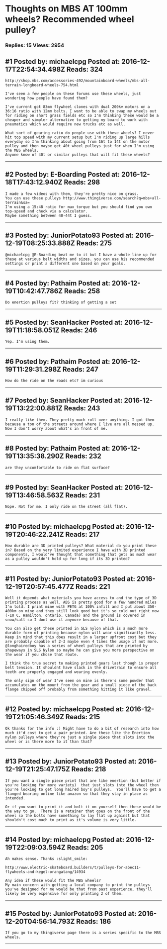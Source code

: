 # Thoughts on MBS AT 100mm wheels? Recommended wheel pulley?

### Replies: 15 Views: 2954

## \#1 Posted by: michaelcpg Posted at: 2016-12-17T22:54:34.498Z Reads: 324

```
http://shop.mbs.com/accessories-492/mountainboard-wheels/mbs-all-terrain-longboard-wheels-754.html

I've seen a few people on these forums use these wheels, just wondering how people have found them? 

I've current got 83mm flywheel clones with dual 200kv motors on a 36:16 ratio with 12mm belts. I want to be able to swap my wheels out for riding on short grass fields etc so I'm thinking these would be a cheaper and simpler alternative to getting my board to work with pneumatics which would require new trucks etc as well. 

What sort of gearing ratio do people use with these wheels? I never hit top speed with my current setup but I'm riding up large hills everyday so I'm thinking about going from 16t to 14t on the motor pulley and then maybe get 40t wheel pulleys just for when I'm using the MBS wheels.
Anyone know of 40t or similar pulleys that will fit these wheels?
```

---
## \#2 Posted by: E-Boarding Posted at: 2016-12-18T17:43:12.940Z Reads: 298

```
I made a few videos with them, they're pretty nice on grass.
You can use these pulleys http://www.thingiverse.com/search?q=mbs+all-terrain&sa=
I'm using a 15:48 ratio for max torque but you should find you own top-speed and check via a calculator.
Maybe something between 40-44t I guess.
```

---
## \#3 Posted by: JuniorPotato93 Posted at: 2016-12-19T08:25:33.888Z Reads: 275

```
@michaelcpg @E-Boarding beat me to it but I have a whole line up for these at various belt widths and sizes. you can use his recommended settings or print a different one based on your goals.
```

---
## \#4 Posted by: Pathaim Posted at: 2016-12-19T10:42:47.786Z Reads: 258

```
Do enertion pulleys fit? thinking of getting a set
```

---
## \#5 Posted by: SeanHacker Posted at: 2016-12-19T11:18:58.051Z Reads: 246

```
Yep. I'm using them.
```

---
## \#6 Posted by: Pathaim Posted at: 2016-12-19T11:29:31.298Z Reads: 247

```
How do the ride on the roads etc? im curious
```

---
## \#7 Posted by: SeanHacker Posted at: 2016-12-19T13:22:00.881Z Reads: 243

```
I really like them. They pretty much roll over anything. I got them because a ton of the streets around where I live are all messed up. Now I don't worry about what's in front of me.
```

---
## \#8 Posted by: Pathaim Posted at: 2016-12-19T13:35:38.290Z Reads: 232

```
are they uncomfortable to ride on flat surface?
```

---
## \#9 Posted by: SeanHacker Posted at: 2016-12-19T13:46:58.563Z Reads: 231

```
Nope. Not for me. I only ride on the street (all flat).
```

---
## \#10 Posted by: michaelcpg Posted at: 2016-12-19T20:46:22.241Z Reads: 217

```
How durable are 3D printed pulleys? What material do you print these in? Based on the very limited experience I have with 3D printed components, I would've thought that something that gets as much wear as a pulley wouldn't hold up for long if its 3D printed?
```

---
## \#11 Posted by: JuniorPotato93 Posted at: 2016-12-19T20:57:45.477Z Reads: 221

```
Well it depends what materials you have access to and the type of 3D printing process as well. ABS is pretty good for a few hundred miles I'm told. I print mine with PETG at 100% infill and I put about 350-400km on mine and they still look good but it's so cold out right now (-10 C, Hamilton, ontario, Canada) and the ground is covered in snow/salt so I dont use it anymore because of that.

You can also get these printed in SLS nylon which is a much more durable form of printing because nylon will wear significantly less. Keep in mind that this does result in a larger upfront cost but they are probably capable of 2-3 maybe even 4 times the usage if not more. @longhairedboy has a series of wheel pulleys that are printed by shapeways in SLS Nylon so maybe he can give you more perspective on the wear if you chose that route. 

I think the true secret to making printed gears last though is proper belt tension. It shouldnt have slack in the drivetrain to ensure all teeth are properly engaged and wearing evenly. 

The only sign of wear I've seen on mine is there's some powder that accumulates on the mount from the gear and a small piece of the back flange chipped off probably from something hitting it like gravel.
```

---
## \#12 Posted by: michaelcpg Posted at: 2016-12-19T21:05:46.349Z Reads: 215

```
Ok thanks for the info :) Might have to do a bit of research into how much it'd cost to get a pair printed. Are these like the Enertion nylon pulleys where they're just a single piece that slots into the wheel or is there more to it than that?
```

---
## \#13 Posted by: JuniorPotato93 Posted at: 2016-12-19T21:25:47.175Z Reads: 218

```
If you want a single piece print that are like enertion (but better if you're looking for more variety)  that just slots into the wheel then you're looking to get long haired boy's pulleys.  You'll have to get a flanged bearing online like amazon so that they stay in place as intended. 

Or if you want to print it and bolt it on yourself then these would be the way to go.  There is a retainer that goes on the front of the wheel so the bolts have something to lay flat up against but that shouldn't cost much to print as it's volume is very little.
```

---
## \#14 Posted by: michaelcpg Posted at: 2016-12-19T22:09:03.594Z Reads: 205

```
Ah makes sense. Thanks :slight_smile:

http://www.electric-skateboard.builders/t/pulleys-for-abec11-flywheels-and-kegel-orangatang/14934

Any idea if these would fit the MBS wheels? 
My main concern with getting a local company to print the pulleys you've designed for me would be that from past experience, they'll likely be very expensive for only printing 2 of them.
```

---
## \#15 Posted by: JuniorPotato93 Posted at: 2016-12-20T04:56:14.793Z Reads: 186

```
If you go to my thingiverse page there is a series specific to the MBS wheels.
```

---
